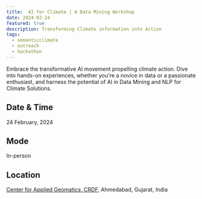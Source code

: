 ```yaml
---
title:  AI for Climate | A Data Mining Workshop
date: 2024-02-24
featured: true
description: Transforming Climate information into Action 
tags:
  - semanticclimate
  - outreach
  - hackathon
---
```


Embrace the transformative AI movement propelling climate action. Dive into hands-on experiences, whether you're a novice in data or a passionate enthusiast, and harness the potential of AI in Data Mining and NLP for Climate Solutions.

## Date & Time

24 February, 2024

## Mode 

In-person

## Location

[Center for Applied Geomatics, CRDF](https://crdf.org.in/center/center-for-applied-geomatics), Ahmedabad, Gujarat, India







